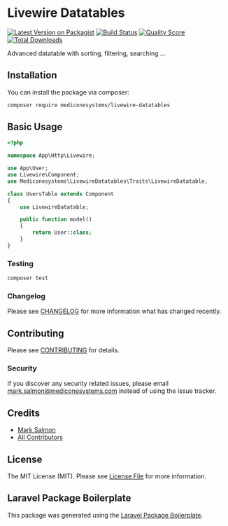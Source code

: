 # Livewire Datatables

[![Latest Version on Packagist](https://img.shields.io/packagist/v/mediconesystems/livewire-datatables.svg?style=flat-square)](https://packagist.org/packages/mediconesystems/livewire-datatables)
[![Build Status](https://img.shields.io/travis/mediconesystems/livewire-datatables/master.svg?style=flat-square)](https://travis-ci.org/mediconesystems/livewire-datatables)
[![Quality Score](https://img.shields.io/scrutinizer/g/mediconesystems/livewire-datatables.svg?style=flat-square)](https://scrutinizer-ci.com/g/mediconesystems/livewire-datatables)
[![Total Downloads](https://img.shields.io/packagist/dt/mediconesystems/livewire-datatables.svg?style=flat-square)](https://packagist.org/packages/mediconesystems/livewire-datatables)

Advanced datatable with sorting, filtering, searching ...

## Installation

You can install the package via composer:

```bash
composer require mediconesystems/livewire-datatables
```

## Basic Usage

``` php
<?php

namespace App\Http\Livewire;

use App\User;
use Livewire\Component;
use Mediconesystems\LivewireDatatables\Traits\LivewireDatatable;

class UsersTable extends Component
{
    use LivewireDatatable;

    public function model()
    {
        return User::class;
    }
}
```

### Testing

``` bash
composer test
```

### Changelog

Please see [CHANGELOG](CHANGELOG.md) for more information what has changed recently.

## Contributing

Please see [CONTRIBUTING](CONTRIBUTING.md) for details.

### Security

If you discover any security related issues, please email mark.salmon@mediconesystems.com instead of using the issue tracker.

## Credits

- [Mark Salmon](https://github.com/mediconesystems)
- [All Contributors](../../contributors)

## License

The MIT License (MIT). Please see [License File](LICENSE.md) for more information.

## Laravel Package Boilerplate

This package was generated using the [Laravel Package Boilerplate](https://laravelpackageboilerplate.com).